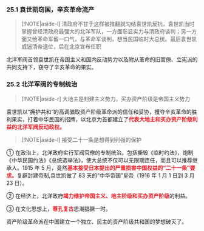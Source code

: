 
### 25.1 袁世凯窃国，辛亥革命流产
> [!NOTE|aside-l] 
> 清政府不甘于这样被推翻就勾结袁世凯反抗，袁世凯当时掌握曾经清政府最强大的北洋军队，一方面彰显实力与清政府谈判；另一方面又给革命军留一口气，与革命军谈判，想当民国临时大总统。最后袁世凯威逼清帝退位，后在北京宣布任职

北洋军阀首领袁世凯在帝国主义和国内反动势力以及附从革命的旧官僚、立宪派的共同支持下，窃夺了辛亥革命的果实。

### 25.2 北洋军阀的专制统治
> [!NOTE|aside-r] 
> 大地主是封建主义势力，买办资产阶级是帝国主义势力

袁世凯以“拥护共和”的高调骗取资产阶级革命派的信任和妥协，攫夺辛亥革命的胜利果实，打着中华民国的招牌，以北京为首都建立了<font style = "color:#EE1C25"><b>代表大地主和买办资产阶级利益的北洋军阀反动政权。</b></font>
> [!NOTE|aside-l] 
> 接受二十一条是想得到列强的保护

① 在政治上，北洋政府实行军阀官僚的专制统治。包括撕毁《临时约法》，炮制《中华民国约法》《总统选举法》，使大总统不仅可以无限期连任，而且可以推荐继承人。1915 年 5 月，竟然<font style = "color:#EE1C25"><b>基本接受日本提出的严重损害中国权益的“二十一条”要求。</b></font>复辟封建帝制,袁世凯做了 83 天的“中华帝国”皇帝（1916 年 1 月 1 日到 3 月 23 日）。

② 在经济上，北洋政府<font style = "color:#EE1C25"><b>竭力维护帝国主义、地主阶级和买办资产阶级</b></font>的利益。

③ 在文化思想上，<font style = "color:#EE1C25"><b>尊孔复古</b></font>思潮猖獗一时。

资产阶级革命派在中国建立一个独立、民主的资产阶级共和国的梦想破灭了。
